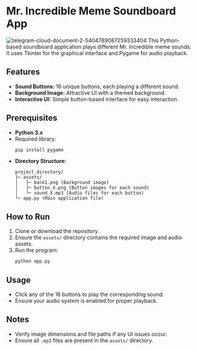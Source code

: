 # Mr. Incredible Meme Soundboard App
![telegram-cloud-document-2-5404789087259333404](https://github.com/user-attachments/assets/bcbcbc03-0215-473a-8852-eb4b3c7476b1)
This Python-based soundboard application plays different Mr. Incredible meme sounds. It uses Tkinter for the graphical interface and Pygame for audio playback.

## Features

- **Sound Buttons:** 16 unique buttons, each playing a different sound.
- **Background Image:** Attractive UI with a themed background.
- **Interactive UI:** Simple button-based interface for easy interaction.

## Prerequisites

- **Python 3.x**
- Required library:
  ```bash
  pip install pygame
  ```
- **Directory Structure:**
  ```
  project_directory/
  ├─ assets/
  │   ├─ back1.png (Background image)
  │   ├─ button_X.png (Button images for each sound)
  │   └─ sound_X.mp3 (Audio files for each button)
  └─ app.py (Main application file)
  ```

## How to Run

1. Clone or download the repository.
2. Ensure the `assets/` directory contains the required image and audio assets.
3. Run the program:
   ```bash
   python app.py
   ```

## Usage

- Click any of the 16 buttons to play the corresponding sound.
- Ensure your audio system is enabled for proper playback.

## Notes

- Verify image dimensions and file paths if any UI issues occur.
- Ensure all `.mp3` files are present in the `assets/` directory.

